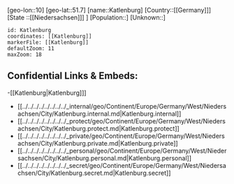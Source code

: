 ﻿---
location: [51.7,10]
mapzoom: [7,12] 
mapmarker: city 
type: City
tags:
- geo/City


SpocWebEntityId: 31345
isDeleted: false
confidential: public

---
[geo-lon::10]
[geo-lat::51.7]
[name::Katlenburg]
[Country::[[Germany]]]
[State ::[[Niedersachsen]]] ]
[Population::]
[Unknown::]


```leaflet
id: Katlenburg
coordinates: [[Katlenburg]]
markerFile: [[Katlenburg]]
defaultZoom: 11 
maxZoom: 18
```


## Confidential Links & Embeds: 
-[[Katlenburg|Katlenburg]]] 
- [[../../../../../../../../_internal/geo/Continent/Europe/Germany/West/Niedersachsen/City/Katlenburg.internal.md|Katlenburg.internal]] 
- [[../../../../../../../../_protect/geo/Continent/Europe/Germany/West/Niedersachsen/City/Katlenburg.protect.md|Katlenburg.protect]] 
- [[../../../../../../../../_private/geo/Continent/Europe/Germany/West/Niedersachsen/City/Katlenburg.private.md|Katlenburg.private]] 
- [[../../../../../../../../_personal/geo/Continent/Europe/Germany/West/Niedersachsen/City/Katlenburg.personal.md|Katlenburg.personal]] 
- [[../../../../../../../../_secret/geo/Continent/Europe/Germany/West/Niedersachsen/City/Katlenburg.secret.md|Katlenburg.secret]] 
